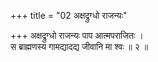 +++
title = "02 अक्षद्रुग्धो राजन्यः"

+++
अक्षद्रुग्धो राजन्यः पाप आत्मपराजितः ।  
स ब्राह्मणस्य गामद्यादद्य जीवानि मा श्वः ॥ २ ॥